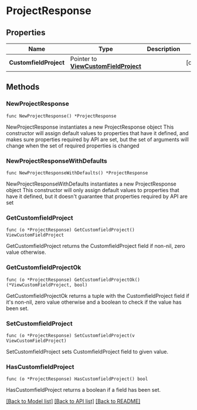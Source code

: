 # ProjectResponse

## Properties

Name | Type | Description | Notes
------------ | ------------- | ------------- | -------------
**CustomfieldProject** | Pointer to [**ViewCustomFieldProject**](ViewCustomFieldProject.md) |  | [optional] 

## Methods

### NewProjectResponse

`func NewProjectResponse() *ProjectResponse`

NewProjectResponse instantiates a new ProjectResponse object
This constructor will assign default values to properties that have it defined,
and makes sure properties required by API are set, but the set of arguments
will change when the set of required properties is changed

### NewProjectResponseWithDefaults

`func NewProjectResponseWithDefaults() *ProjectResponse`

NewProjectResponseWithDefaults instantiates a new ProjectResponse object
This constructor will only assign default values to properties that have it defined,
but it doesn't guarantee that properties required by API are set

### GetCustomfieldProject

`func (o *ProjectResponse) GetCustomfieldProject() ViewCustomFieldProject`

GetCustomfieldProject returns the CustomfieldProject field if non-nil, zero value otherwise.

### GetCustomfieldProjectOk

`func (o *ProjectResponse) GetCustomfieldProjectOk() (*ViewCustomFieldProject, bool)`

GetCustomfieldProjectOk returns a tuple with the CustomfieldProject field if it's non-nil, zero value otherwise
and a boolean to check if the value has been set.

### SetCustomfieldProject

`func (o *ProjectResponse) SetCustomfieldProject(v ViewCustomFieldProject)`

SetCustomfieldProject sets CustomfieldProject field to given value.

### HasCustomfieldProject

`func (o *ProjectResponse) HasCustomfieldProject() bool`

HasCustomfieldProject returns a boolean if a field has been set.


[[Back to Model list]](../README.md#documentation-for-models) [[Back to API list]](../README.md#documentation-for-api-endpoints) [[Back to README]](../README.md)


